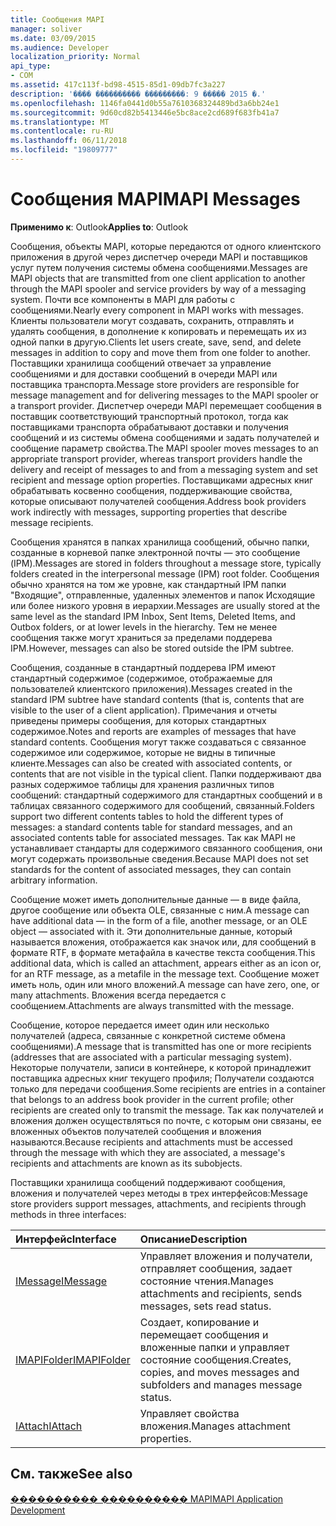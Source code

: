 ```yaml
---
title: Сообщения MAPI
manager: soliver
ms.date: 03/09/2015
ms.audience: Developer
localization_priority: Normal
api_type:
- COM
ms.assetid: 417c113f-bd98-4515-85d1-09db7fc3a227
description: '���� ���������� ���������: 9 ����� 2015 �.'
ms.openlocfilehash: 1146fa0441d0b55a7610368324489bd3a6bb24e1
ms.sourcegitcommit: 9d60cd82b5413446e5bc8ace2cd689f683fb41a7
ms.translationtype: MT
ms.contentlocale: ru-RU
ms.lasthandoff: 06/11/2018
ms.locfileid: "19809777"
---
```

# <a name="mapi-messages"></a><span data-ttu-id="24fcd-103">Сообщения MAPI</span><span class="sxs-lookup"><span data-stu-id="24fcd-103">MAPI Messages</span></span>

  
  
<span data-ttu-id="24fcd-104">**Применимо к**: Outlook</span><span class="sxs-lookup"><span data-stu-id="24fcd-104">**Applies to**: Outlook</span></span> 
  
<span data-ttu-id="24fcd-105">Сообщения, объекты MAPI, которые передаются от одного клиентского приложения в другой через диспетчер очереди MAPI и поставщиков услуг путем получения системы обмена сообщениями.</span><span class="sxs-lookup"><span data-stu-id="24fcd-105">Messages are MAPI objects that are transmitted from one client application to another through the MAPI spooler and service providers by way of a messaging system.</span></span> <span data-ttu-id="24fcd-106">Почти все компоненты в MAPI для работы с сообщениями.</span><span class="sxs-lookup"><span data-stu-id="24fcd-106">Nearly every component in MAPI works with messages.</span></span> <span data-ttu-id="24fcd-107">Клиенты пользователи могут создавать, сохранить, отправлять и удалять сообщения, в дополнение к копировать и перемещать их из одной папки в другую.</span><span class="sxs-lookup"><span data-stu-id="24fcd-107">Clients let users create, save, send, and delete messages in addition to copy and move them from one folder to another.</span></span> <span data-ttu-id="24fcd-108">Поставщики хранилища сообщений отвечает за управление сообщениями и для доставки сообщений в очереди MAPI или поставщика транспорта.</span><span class="sxs-lookup"><span data-stu-id="24fcd-108">Message store providers are responsible for message management and for delivering messages to the MAPI spooler or a transport provider.</span></span> <span data-ttu-id="24fcd-109">Диспетчер очереди MAPI перемещает сообщения в поставщик соответствующий транспортный протокол, тогда как поставщиками транспорта обрабатывают доставки и получения сообщений и из системы обмена сообщениями и задать получателей и сообщение параметр свойства.</span><span class="sxs-lookup"><span data-stu-id="24fcd-109">The MAPI spooler moves messages to an appropriate transport provider, whereas transport providers handle the delivery and receipt of messages to and from a messaging system and set recipient and message option properties.</span></span> <span data-ttu-id="24fcd-110">Поставщиками адресных книг обрабатывать косвенно сообщения, поддерживающие свойства, которые описывают получателей сообщения.</span><span class="sxs-lookup"><span data-stu-id="24fcd-110">Address book providers work indirectly with messages, supporting properties that describe message recipients.</span></span>
  
<span data-ttu-id="24fcd-111">Сообщения хранятся в папках хранилища сообщений, обычно папки, созданные в корневой папке электронной почты — это сообщение (IPM).</span><span class="sxs-lookup"><span data-stu-id="24fcd-111">Messages are stored in folders throughout a message store, typically folders created in the interpersonal message (IPM) root folder.</span></span> <span data-ttu-id="24fcd-112">Сообщения обычно хранятся на том же уровне, как стандартный IPM папки "Входящие", отправленные, удаленных элементов и папок Исходящие или более низкого уровня в иерархии.</span><span class="sxs-lookup"><span data-stu-id="24fcd-112">Messages are usually stored at the same level as the standard IPM Inbox, Sent Items, Deleted Items, and Outbox folders, or at lower levels in the hierarchy.</span></span> <span data-ttu-id="24fcd-113">Тем не менее сообщения также могут храниться за пределами поддерева IPM.</span><span class="sxs-lookup"><span data-stu-id="24fcd-113">However, messages can also be stored outside the IPM subtree.</span></span>
  
<span data-ttu-id="24fcd-114">Сообщения, созданные в стандартный поддерева IPM имеют стандартный содержимое (содержимое, отображаемые для пользователей клиентского приложения).</span><span class="sxs-lookup"><span data-stu-id="24fcd-114">Messages created in the standard IPM subtree have standard contents (that is, contents that are visible to the user of a client application).</span></span> <span data-ttu-id="24fcd-115">Примечания и отчеты приведены примеры сообщения, для которых стандартных содержимое.</span><span class="sxs-lookup"><span data-stu-id="24fcd-115">Notes and reports are examples of messages that have standard contents.</span></span> <span data-ttu-id="24fcd-116">Сообщения могут также создаваться с связанное содержимое или содержимое, которые не видны в типичные клиенте.</span><span class="sxs-lookup"><span data-stu-id="24fcd-116">Messages can also be created with associated contents, or contents that are not visible in the typical client.</span></span> <span data-ttu-id="24fcd-117">Папки поддерживают два разных содержимое таблицы для хранения различных типов сообщений: стандартный содержимого для стандартных сообщений и в таблицах связанного содержимого для сообщений, связанный.</span><span class="sxs-lookup"><span data-stu-id="24fcd-117">Folders support two different contents tables to hold the different types of messages: a standard contents table for standard messages, and an associated contents table for associated messages.</span></span> <span data-ttu-id="24fcd-118">Так как MAPI не устанавливает стандарты для содержимого связанного сообщения, они могут содержать произвольные сведения.</span><span class="sxs-lookup"><span data-stu-id="24fcd-118">Because MAPI does not set standards for the content of associated messages, they can contain arbitrary information.</span></span> 
  
<span data-ttu-id="24fcd-119">Сообщение может иметь дополнительные данные — в виде файла, другое сообщение или объекта OLE, связанные с ним.</span><span class="sxs-lookup"><span data-stu-id="24fcd-119">A message can have additional data — in the form of a file, another message, or an OLE object — associated with it.</span></span> <span data-ttu-id="24fcd-120">Эти дополнительные данные, который называется вложения, отображается как значок или, для сообщений в формате RTF, в формате метафайла в качестве текста сообщения.</span><span class="sxs-lookup"><span data-stu-id="24fcd-120">This additional data, which is called an attachment, appears either as an icon or, for an RTF message, as a metafile in the message text.</span></span> <span data-ttu-id="24fcd-121">Сообщение может иметь ноль, один или много вложений.</span><span class="sxs-lookup"><span data-stu-id="24fcd-121">A message can have zero, one, or many attachments.</span></span> <span data-ttu-id="24fcd-122">Вложения всегда передается с сообщением.</span><span class="sxs-lookup"><span data-stu-id="24fcd-122">Attachments are always transmitted with the message.</span></span>
  
<span data-ttu-id="24fcd-123">Сообщение, которое передается имеет один или несколько получателей (адреса, связанные с конкретной системе обмена сообщениями).</span><span class="sxs-lookup"><span data-stu-id="24fcd-123">A message that is transmitted has one or more recipients (addresses that are associated with a particular messaging system).</span></span> <span data-ttu-id="24fcd-124">Некоторые получатели, записи в контейнере, к которой принадлежит поставщика адресных книг текущего профиля; Получатели создаются только для передачи сообщения.</span><span class="sxs-lookup"><span data-stu-id="24fcd-124">Some recipients are entries in a container that belongs to an address book provider in the current profile; other recipients are created only to transmit the message.</span></span> <span data-ttu-id="24fcd-125">Так как получателей и вложения должен осуществляться по почте, с которым они связаны, ее вложенных объектов получателей сообщения и вложения называются.</span><span class="sxs-lookup"><span data-stu-id="24fcd-125">Because recipients and attachments must be accessed through the message with which they are associated, a message's recipients and attachments are known as its subobjects.</span></span> 
  
<span data-ttu-id="24fcd-126">Поставщики хранилища сообщений поддерживают сообщения, вложения и получателей через методы в трех интерфейсов:</span><span class="sxs-lookup"><span data-stu-id="24fcd-126">Message store providers support messages, attachments, and recipients through methods in three interfaces:</span></span> 
  
|<span data-ttu-id="24fcd-127">**Интерфейс**</span><span class="sxs-lookup"><span data-stu-id="24fcd-127">**Interface**</span></span>|<span data-ttu-id="24fcd-128">**Описание**</span><span class="sxs-lookup"><span data-stu-id="24fcd-128">**Description**</span></span>|
|:-----|:-----|
|[<span data-ttu-id="24fcd-129">IMessage</span><span class="sxs-lookup"><span data-stu-id="24fcd-129">IMessage</span></span>](imessageimapiprop.md) <br/> |<span data-ttu-id="24fcd-130">Управляет вложения и получатели, отправляет сообщения, задает состояние чтения.</span><span class="sxs-lookup"><span data-stu-id="24fcd-130">Manages attachments and recipients, sends messages, sets read status.</span></span>  <br/> |
|[<span data-ttu-id="24fcd-131">IMAPIFolder</span><span class="sxs-lookup"><span data-stu-id="24fcd-131">IMAPIFolder</span></span>](imapifolderimapicontainer.md) <br/> |<span data-ttu-id="24fcd-132">Создает, копирование и перемещает сообщения и вложенные папки и управляет состояние сообщения.</span><span class="sxs-lookup"><span data-stu-id="24fcd-132">Creates, copies, and moves messages and subfolders and manages message status.</span></span>  <br/> |
|[<span data-ttu-id="24fcd-133">IAttach</span><span class="sxs-lookup"><span data-stu-id="24fcd-133">IAttach</span></span>](iattachimapiprop.md) <br/> |<span data-ttu-id="24fcd-134">Управляет свойства вложения.</span><span class="sxs-lookup"><span data-stu-id="24fcd-134">Manages attachment properties.</span></span>  <br/> |
   
## <a name="see-also"></a><span data-ttu-id="24fcd-135">См. также</span><span class="sxs-lookup"><span data-stu-id="24fcd-135">See also</span></span>



[<span data-ttu-id="24fcd-136">���������� ���������� MAPI</span><span class="sxs-lookup"><span data-stu-id="24fcd-136">MAPI Application Development</span></span>](mapi-application-development.md)

